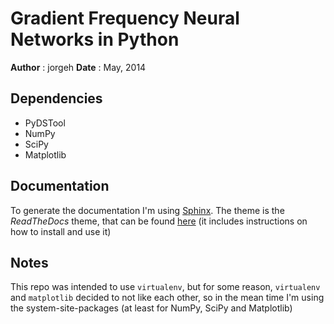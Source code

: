 Gradient Frequency Neural Networks in Python
============================================

**Author** : jorgeh
**Date** : May, 2014


Dependencies
------------

 - PyDSTool
 - NumPy
 - SciPy
 - Matplotlib


Documentation
-------------

To generate the documentation I'm using [Sphinx](http://sphinx-doc.org/). The theme is the *ReadTheDocs* theme, that can be found [here](https://github.com/snide/sphinx_rtd_theme) (it includes instructions on how to install and use it)


Notes
-----
This repo was intended to use `virtualenv`, but for some reason, `virtualenv` and `matplotlib` decided to not like each other, so in the mean time I'm using the system-site-packages (at least for NumPy, SciPy and Matplotlib)


